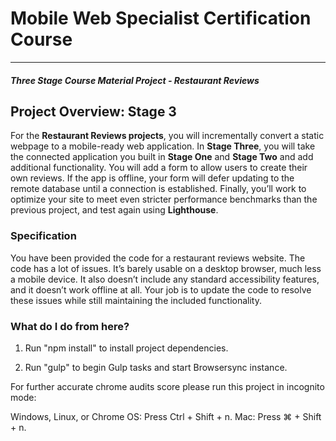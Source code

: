 # Mobile Web Specialist Certification Course
---
#### _Three Stage Course Material Project - Restaurant Reviews_

## Project Overview: Stage 3

For the **Restaurant Reviews projects**, you will incrementally convert a static webpage to a mobile-ready web application. In **Stage Three**, you will take the connected application you built in **Stage One** and **Stage Two** and add additional functionality. You will add a form to allow users to create their own reviews. If the app is offline, your form will defer updating to the remote database until a connection is established. Finally, you’ll work to optimize your site to meet even stricter performance benchmarks than the previous project, and test again using **Lighthouse**.

### Specification

You have been provided the code for a restaurant reviews website. The code has a lot of issues. It’s barely usable on a desktop browser, much less a mobile device. It also doesn’t include any standard accessibility features, and it doesn’t work offline at all. Your job is to update the code to resolve these issues while still maintaining the included functionality. 

### What do I do from here?

1. Run "npm install" to install project dependencies.

2. Run "gulp" to begin Gulp tasks and start Browsersync instance.

For further accurate chrome audits score please run this project in incognito mode:

Windows, Linux, or Chrome OS: Press Ctrl + Shift + n.
Mac: Press ⌘ + Shift + n.




